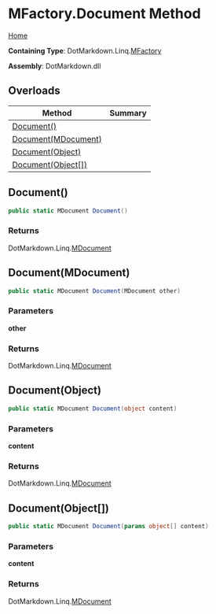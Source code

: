 <a name="_top"></a>

# MFactory\.Document Method

[Home](../../../../README.md#_top)

**Containing Type**: DotMarkdown\.Linq\.[MFactory](../README.md#_top)

**Assembly**: DotMarkdown\.dll

## Overloads

| Method | Summary |
| ------ | ------- |
| [Document()](#DotMarkdown_Linq_MFactory_Document) | |
| [Document(MDocument)](#DotMarkdown_Linq_MFactory_Document_DotMarkdown_Linq_MDocument_) | |
| [Document(Object)](#DotMarkdown_Linq_MFactory_Document_System_Object_) | |
| [Document(Object\[\])](#DotMarkdown_Linq_MFactory_Document_System_Object___) | |

## Document\(\) <a name="DotMarkdown_Linq_MFactory_Document"></a>

```csharp
public static MDocument Document()
```

### Returns

DotMarkdown\.Linq\.[MDocument](../../MDocument/README.md#_top)

## Document\(MDocument\) <a name="DotMarkdown_Linq_MFactory_Document_DotMarkdown_Linq_MDocument_"></a>

```csharp
public static MDocument Document(MDocument other)
```

### Parameters

**other**

### Returns

DotMarkdown\.Linq\.[MDocument](../../MDocument/README.md#_top)

## Document\(Object\) <a name="DotMarkdown_Linq_MFactory_Document_System_Object_"></a>

```csharp
public static MDocument Document(object content)
```

### Parameters

**content**

### Returns

DotMarkdown\.Linq\.[MDocument](../../MDocument/README.md#_top)

## Document\(Object\[\]\) <a name="DotMarkdown_Linq_MFactory_Document_System_Object___"></a>

```csharp
public static MDocument Document(params object[] content)
```

### Parameters

**content**

### Returns

DotMarkdown\.Linq\.[MDocument](../../MDocument/README.md#_top)

